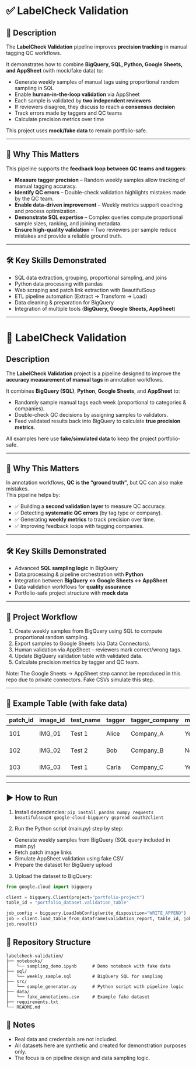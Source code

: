 # ✅ LabelCheck Validation  

## 📖 Description  
The **LabelCheck Validation** pipeline improves **precision tracking** in manual tagging QC workflows.  

It demonstrates how to combine **BigQuery, SQL, Python, Google Sheets, and AppSheet** (with mock/fake data) to:  
- Generate weekly samples of manual tags using proportional random sampling in SQL  
- Enable **human-in-the-loop validation** via AppSheet  
- Each sample is validated by **two independent reviewers**  
- If reviewers disagree, they discuss to reach a **consensus decision**  
- Track errors made by taggers and QC teams  
- Calculate precision metrics over time  

This project uses **mock/fake data** to remain portfolio-safe.  

---

## 🚀 Why This Matters  
This pipeline supports the **feedback loop between QC teams and taggers**:  

- **Measure tagger precision** – Random weekly samples allow tracking of manual tagging accuracy.  
- **Identify QC errors** – Double-check validation highlights mistakes made by the QC team.  
- **Enable data-driven improvement** – Weekly metrics support coaching and process optimization.  
- **Demonstrate SQL expertise** – Complex queries compute proportional sample sizes, ranking, and joining metadata.
- **Ensure high-quality validation** – Two reviewers per sample reduce mistakes and provide a reliable ground truth.


---

## 🛠️ Key Skills Demonstrated  
- SQL data extraction, grouping, proportional sampling, and joins  
- Python data processing with pandas  
- Web scraping and patch link extraction with BeautifulSoup  
- ETL pipeline automation (Extract → Transform → Load)  
- Data cleaning & preparation for BigQuery  
- Integration of multiple tools (**BigQuery, Google Sheets, AppSheet**)  

---

# 🔎 LabelCheck Validation  

## Description  
The **LabelCheck Validation** project is a pipeline designed to improve the **accuracy measurement of manual tags** in annotation workflows.  

It combines **BigQuery (SQL)**, **Python**, **Google Sheets**, and **AppSheet** to:  
- Randomly sample manual tags each week (proportional to categories & companies).  
- Double-check QC decisions by assigning samples to validators.  
- Feed validated results back into BigQuery to calculate **true precision metrics**.  

All examples here use **fake/simulated data** to keep the project portfolio-safe.  

---

## 🚀 Why This Matters  
In annotation workflows, **QC is the “ground truth”**, but QC can also make mistakes.  
This pipeline helps by:  

- ✅ Building a **second validation layer** to measure QC accuracy.  
- ✅ Detecting **systematic QC errors** (by tag type or company).  
- ✅ Generating **weekly metrics** to track precision over time.  
- ✅ Improving feedback loops with tagging companies.  

---

## 🛠️ Key Skills Demonstrated  
- Advanced **SQL sampling logic** in BigQuery  
- Data processing & pipeline orchestration with **Python**  
- Integration between **BigQuery ↔ Google Sheets ↔ AppSheet**  
- Data validation workflows for **quality assurance**  
- Portfolio-safe project structure with **mock data**  

---

## 🔄 Project Workflow
1. Create weekly samples from BigQuery using SQL to compute proportional random sampling.
2. Export samples to Google Sheets (via Data Connectors).
3. Human validation via AppSheet – reviewers mark correct/wrong tags.
4. Update BigQuery validation table with validated data.
5. Calculate precision metrics by tagger and QC team.

Note: The Google Sheets → AppSheet step cannot be reproduced in this repo due to private connectors. Fake CSVs simulate this step.

---

## 📂 Example Table (with fake data)

| patch_id | image_id | test_name | tagger | tagger_company | manual_tag | qc_tag | validated_by | link                       |
|----------|----------|-----------|--------|----------------|------------|--------|--------------|----------------------------|
| 101      | IMG_01   | Test 1    | Alice  | Company_A      | Yes        | Yes    | Sergio       | https://fake-link/img1.png |
| 102      | IMG_02   | Test 2    | Bob    | Company_B      | No         | Yes    | Shiran       | https://fake-link/img2.png |
| 103      | IMG_03   | Test 1    | Carla  | Company_C      | Yes        | No     | Sergio       | https://fake-link/img3.png |

---

## ▶️ How to Run

1. Install dependencies:
``pip install pandas numpy requests beautifulsoup4 google-cloud-bigquery gspread oauth2client``


2. Run the Python script (main.py) step by step:
- Generate weekly samples from BigQuery (SQL query included in main.py)
- Fetch patch image links
- Simulate AppSheet validation using fake CSV
- Prepare the dataset for BigQuery upload

3. Upload the dataset to BigQuery:
```python
from google.cloud import bigquery

client = bigquery.Client(project="portfolio-project")
table_id = "portfolio_dataset.validation_table"

job_config = bigquery.LoadJobConfig(write_disposition="WRITE_APPEND")
job = client.load_table_from_dataframe(validation_report, table_id, job_config=job_config)
job.result()
```

## 📁 Repository Structure

```
labelcheck-validation/
├── notebooks/
│   └── sampling_demo.ipynb      # Demo notebook with fake data
├── sql/
│   └── weekly_sample.sql        # BigQuery SQL for sampling
├── src/
│   └── sample_generator.py      # Python script with pipeline logic
├── data/
│   └── fake_annotations.csv     # Example fake dataset
├── requirements.txt
└── README.md
```

## 📌 Notes

- Real data and credentials are not included.
- All datasets here are synthetic and created for demonstration purposes only.
- The focus is on pipeline design and data sampling logic.
